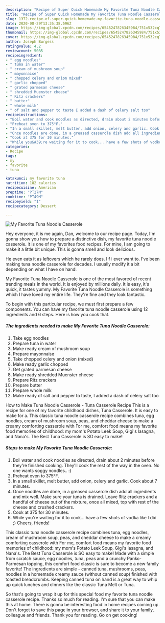 ```yaml
---
description: "Recipe of Super Quick Homemade My Favorite Tuna Noodle Casserole"
title: "Recipe of Super Quick Homemade My Favorite Tuna Noodle Casserole"
slug: 1372-recipe-of-super-quick-homemade-my-favorite-tuna-noodle-casserole
date: 2020-08-29T13:36:38.596Z
image: https://img-global.cpcdn.com/recipes/6545247826345984/751x532cq70/my-favorite-tuna-noodle-casserole-recipe-main-photo.jpg
thumbnail: https://img-global.cpcdn.com/recipes/6545247826345984/751x532cq70/my-favorite-tuna-noodle-casserole-recipe-main-photo.jpg
cover: https://img-global.cpcdn.com/recipes/6545247826345984/751x532cq70/my-favorite-tuna-noodle-casserole-recipe-main-photo.jpg
author: Joseph Burgess
ratingvalue: 4.2
reviewcount: 5085
recipeingredient:
- " egg noodles"
- " tuna in water"
- " cream of mushroom soup"
- " mayonnaise"
- " chopped celery and onion mixed"
- " garlic chopped"
- " grated parmesan cheese"
- " shredded Muenster cheese"
- " Ritz crackers"
- " butter"
- " whole milk"
- " of salt and pepper to taste I added a dash of celery salt too"
recipeinstructions:
- "Boil water and cook noodles as directed, drain about 2 minutes before they&#39;re finished cooking. They&#39;ll cook the rest of the way in the oven. No one wants soggy noodles.. :)"
- "Preheat oven to 375°F."
- "In a small skillet, melt butter, add onion, celery and garlic. Cook about 7 minutes."
- "Once noodles are done, in a greased casserole dish add all ingredients and mix well. Make sure your tuna is drained. Leave Ritz crackers and a handful of cheese out of the mixture, once all mixed, top with rest of the cheese and crushed crackers."
- "Cook at 375 for 30 minutes."
- "While you&#39;re waiting for it to cook... have a few shots of vodka like I did ;) Cheers, friends!"
categories:
- Recipe
tags:
- my
- favorite
- tuna

katakunci: my favorite tuna 
nutrition: 182 calories
recipecuisine: American
preptime: "PT27M"
cooktime: "PT49M"
recipeyield: "1"
recipecategory: Dessert

---
```



![My Favorite Tuna Noodle Casserole](https://img-global.cpcdn.com/recipes/6545247826345984/751x532cq70/my-favorite-tuna-noodle-casserole-recipe-main-photo.jpg)

Hey everyone, it is me again, Dan, welcome to our recipe page. Today, I'm gonna show you how to prepare a distinctive dish, my favorite tuna noodle casserole. It is one of my favorites food recipes. For mine, I am going to make it a little bit unique. This is gonna smell and look delicious.

He even eats it as leftovers which he rarely does. I f i ever want to. I&#39;ve been making tuna noodle casserole for decades. I usually modify it a bit depending on what I have on hand.

My Favorite Tuna Noodle Casserole is one of the most favored of recent trending meals in the world. It is enjoyed by millions daily. It is easy, it's quick, it tastes yummy. My Favorite Tuna Noodle Casserole is something which I have loved my entire life. They're fine and they look fantastic.


To begin with this particular recipe, we must first prepare a few components. You can have my favorite tuna noodle casserole using 12 ingredients and 6 steps. Here is how you cook that.

<!--inarticleads1-->

##### The ingredients needed to make My Favorite Tuna Noodle Casserole:

1. Take  egg noodles
1. Prepare  tuna in water
1. Make ready  cream of mushroom soup
1. Prepare  mayonnaise
1. Take  chopped celery and onion (mixed)
1. Make ready  garlic chopped
1. Get  grated parmesan cheese
1. Make ready  shredded Muenster cheese
1. Prepare  Ritz crackers
1. Prepare  butter
1. Prepare  whole milk
1. Make ready  of salt and pepper to taste, I added a dash of celery salt too


How to Make Tuna Noodle Casserole - Tuna Casserole Recipe This is a recipe for one of my favorite childhood dishes, Tuna Casserole. It is easy to make for a. This classic tuna noodle casserole recipe combines tuna, egg noodles, cream of mushroom soup, peas, and cheddar cheese to make a creamy comforting casserole with For me, comfort food means my favorite food memories of childhood: my mom&#39;s Potato Leek Soup, Gigi&#39;s lasagna, and Nana&#39;s. The Best Tuna Casserole is SO easy to make! 

<!--inarticleads2-->

##### Steps to make My Favorite Tuna Noodle Casserole:

1. Boil water and cook noodles as directed, drain about 2 minutes before they&#39;re finished cooking. They&#39;ll cook the rest of the way in the oven. No one wants soggy noodles.. :)
1. Preheat oven to 375°F.
1. In a small skillet, melt butter, add onion, celery and garlic. Cook about 7 minutes.
1. Once noodles are done, in a greased casserole dish add all ingredients and mix well. Make sure your tuna is drained. Leave Ritz crackers and a handful of cheese out of the mixture, once all mixed, top with rest of the cheese and crushed crackers.
1. Cook at 375 for 30 minutes.
1. While you&#39;re waiting for it to cook... have a few shots of vodka like I did ;) Cheers, friends!


This classic tuna noodle casserole recipe combines tuna, egg noodles, cream of mushroom soup, peas, and cheddar cheese to make a creamy comforting casserole with For me, comfort food means my favorite food memories of childhood: my mom&#39;s Potato Leek Soup, Gigi&#39;s lasagna, and Nana&#39;s. The Best Tuna Casserole is SO easy to make! Made with a simple from scratch sauce, egg noodles, tuna, peas and a crunchy Panko-Parmesan topping, this comfort food classic is sure to become a new family favorite! The ingredients are simple - canned tuna, mushrooms, peas, noodles in a homemade creamy sauce (without canned soup) finished with toasted breadcrumbs. Keeping canned tuna on hand is a great way to whip up quick lunches and dinners like the classic Tuna Melt or Tuna. 

So that's going to wrap it up for this special food my favorite tuna noodle casserole recipe. Thanks so much for reading. I'm sure that you can make this at home. There is gonna be interesting food in home recipes coming up. Don't forget to save this page in your browser, and share it to your family, colleague and friends. Thank you for reading. Go on get cooking!
